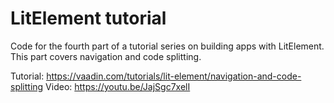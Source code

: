 # LitElement tutorial

Code for the fourth part of a tutorial series on building apps with LitElement. This part covers navigation and code splitting.

Tutorial: https://vaadin.com/tutorials/lit-element/navigation-and-code-splitting
Video: https://youtu.be/JajSgc7xelI

